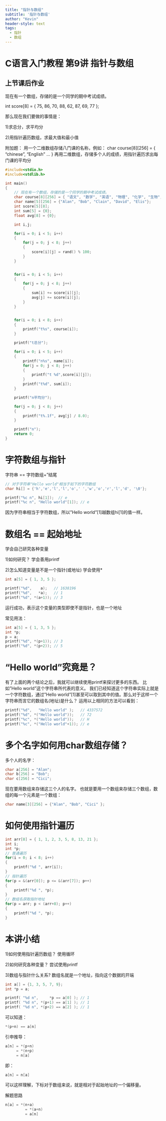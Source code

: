 ```yaml
---
title: "指针与数组"
subtitle: '指针与数组'
author: "Kevin"
header-style: text
tags:
  - 指针
  - 数组
---
```


# C语言入门教程 第9讲 指针与数组

## 上节课后作业

现在有一个数组，存储的是一个同学的期中考试成绩。

int score[8] = { 75, 86, 70, 88, 62, 87, 69, 77 };

那么现在我们要做的事情是：

1)求总分，求平均分

2)用指针遍历数组，求最大值和最小值

附加题：
 用一个二维数组存储八门课的名称，例如：
 char course[8][256] = { “chinese”, “English” … }
 再用二维数组，存储多个人的成绩，用指针遍历求出每门课的平均分

```c
#include<stdio.h>
#include<stdlib.h>

int main()
{
    // 现在有一个数组，存储的是一个同学的期中考试成绩。
    char course[8][256] = { "语文", "数学", "英语", "物理", "化学", "生物", "历史", "地理" };
    char name[5][256] = {"Alan", "Bob", "Clain", "David", "Elis"};
    int score[5][8];
    int sum[5] = {0};
    float avg[8] = {0};

    int i,j;

    for(i = 0; i < 5; i++)
    {
        for(j = 0; j < 8; j++)
        {
            score[i][j] = rand() % 100;
        }
    }


    for(i = 0; i < 5; i++)
    {
        for(j = 0; j < 8; j++)
        {
            sum[i] += score[i][j];
            avg[j] += score[i][j];
        }
    }


    for(i = 0; i < 8; i++)
    {
        printf("t%s", course[i]);
    }

    printf("t总分");

    for(i = 0; i < 5; i++)
    {
        printf("n%s", name[i]);
        for(j = 0; j < 8; j++)
        {
            printf("t %d",score[i][j]);
        }
        printf("t%d", sum[i]);
    }

    printf("n平均分");

    for(j = 0; j < 8; j++)
    {
        printf("t%.1f", avg[j] / 8.0);
    }

    printf("n");
    return 0;
} 
```

# 字符数组与指针

字符串 == 字符数组+”结尾

```c
// 对于字符串"Hello world"相当于如下的字符数组 
char hi[] = {'h','e','l','l','o',' ','w','o','r','l','d', '\0'};

printf("%c n", hi[1]);  // e
printf("%c n", "Hello world"[1]); // e
```

因为字符串相当于字符数组，所以”Hello world”[1]越数组hi[1]的值一样。

# 数组名 == 起始地址

学会自己研究各种变量

1)如何研究？
 学会善用printf

2)怎么知道变量是不是一个指针(或地址)
 学会使用*

```c
int a[5] = { 1, 3, 5 };

printf("%d",    a);   // 1638196
printf("%d",   *a);   // 1
printf("%d", *(a+1)); // 3
```

运行成功，表示这个变量的类型即使不是指针，也是一个地址

常见用法：

```c
int a[5] = { 1, 3, 5 };
int *p;
p = a;
printf("%d", *(p+1)); // 3
printf("%d", *(p+2)); // 5
```

# “Hello world”究竟是？

有了上面的两个结论之后，我就可以继续使用printf来探讨更多的东西。
 比如”Hello world”这个字符串所代表的意义。
 我们已经知道这个字符串实际上就是一个字符数组，通过”Hello world”[1]甚至可以取到其中的值。那么对于这样一个字符串而言它的数组名(地址)是什么？
 运用以上相同的方法可以看到：

```c
printf("%d",   "Hello world" );   // 4337572
printf("%d", *("Hello world"));   // 72
printf("%c", *("Hello world"));   // H
printf("%c", *("Hello world"+1)); // e
```

# 多个名字如何用char数组存储？

多个人的名字：

```c
char a[256] = "Alan";
char b[256] = "Bob";
char c[256] = "Cici";
```

现在要用数组来存储这三个人的名字。
 也就是要用一个数组来存储三个数组，数组的每一个元素是一个数组：

```c
char name[3][256] = {"Alan", "Bob", "Cici" };
```

# 如何使用指针遍历

```c
int arr[8] = { 1, 1, 2, 3, 5, 8, 13, 21 };
int i;
int *p;
// 普通遍历
for(i = 0; i < 8; i++)
{
    printf("%d ", arr[i]);
}
// 指针遍历
for(p = &(arr[0]); p <= &(arr[7]); p++)
{
    printf("%d ", *p);
}
// 数组名获取指针地址
for(p = arr; p < (arr+8); p++)
{
    printf("%d ", *p);
}
```

# 本讲小结

1)如何使用指针遍历数组？
 使用循环

2)如何研究各种变量？
 尝试使用printf

3)数组与指针什么关系?
 数组名就是一个地址，指向这个数据的开端

```c
int a[] = {1, 3, 5, 7, 9};
int *p = a;

printf( "%d n",     *p == a[0] ); // 1
printf( "%d n", *(p+1) == a[1] ); // 1
printf( "%d n", *(p+2) == a[2] ); // 1
```

可以知道：

```c
*(p+n) == a[n]
```

引申推导：

```c
a[n] = *(p+n)
     = *(n+p)
     = n[a]
```

即：

```c
a[n] = n[a]
```

可以这样理解，下标对于数组来说，就是相对于起始地址的一个偏移量。

解题思路

```c
n[a] = *(n+a)
    	 = *(a+n)
    	 = a[n]
```

